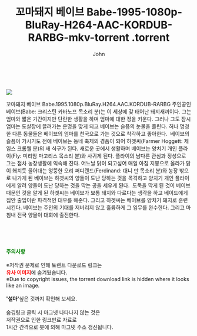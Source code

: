 ﻿---
layout: post
title:  "                   꼬마돼지 베이브 Babe-1995-1080p-BluRay-H264-AAC-KORDUB-RARBG-mkv-torrent                .torrent"
author: John
categories: [ 영화 ]
tags: [  ]
image: https://torrentrj57.com/uploadfile/full/37abcfc6bab176d51d986f761f7a93318a9fa4fb.jpg 
description: "                   꼬마돼지 베이브 Babe-1995-1080p-BluRay-H264-AAC-KORDUB-RARBG-mkv-torrent                 torrent 정보 공유"
toc: true
toc_sticky: true
---

<br>
<p><img src="https://torrentrj57.com/uploadfile/full/37abcfc6bab176d51d986f761f7a93318a9fa4fb.jpg"/></p>
 꼬마돼지 베이브 Babe.1995.1080p.BluRay.H264.AAC.KORDUB-RARBG 주인공인 베이브(Babe: 크리스틴 카바노프 목소리 분)는 이 세상에 갖 태어난 돼지새끼이다. 그는 엄마와 짧은 기간이지만 단란한 생활을 하며 엄마에 대한 정을 키운다. 그러나 그도 잠시 엄마는 도살장에 끌려가는 운명을 맞게 되고 베이브는 슬픔의 눈물을 흘린다. 허나 멍청한 다른 동물들은 베이브의 엄마를 천국으로 가는 것으로 착각하고 좋아한다.  베이브의 슬픔이 가시기도 전에 베이브는 동네 축제의 경품이 되어 하겟씨(Farmer Hoggett: 제임스 크롬웰 분)의 새 식구가 된다. 새로운 곳에서 생활하며 베이브는 양치기 개인 플라이(Fly: 미리암 마고리스 목소리 분)와 사귀게 된다. 플라이의 남다른 관심과 정성으로 그는 점차 농장생활에 익숙해 진다. 어느날 닭이 되고싶어 매일 아침 지붕으로 올라가 닭이 홰치듯 울어대는 엉뚱한 오리 퍼디랜드(Ferdinand: 대니 만 목소리 분)와 농장 밖으로 나가게 된 베이브는 하겟씨의 양들이 도난 당하는 것을 목격하고 양치기 개인 플라이에게 알려 양들이 도난 당하는 것을 막는 공을 세우게 된다.  도둑을 막게 된 것이 베이브 때문인 것을 알게 된 하겟씨는 베이브가 보통 돼지와 다르다는 생각을 하고 베이드에게 집안 출입이란 파격적인 대우를 해준다. 그리고 하겟씨는 베이브를 양치기 돼지로 훈련시킨다. 베이브는 주인의 기대를 저버리지 않고 훌륭하게 그 임무를 완수한다. 그리고 마침내 전국 양몰이 대회에 출전한다. 
    
<br><br><br>
<p data-ke-size="size16"><b><span style="color: green;">주의사항</span></b><br /><br />※저작권 문제로 인해 토렌트 다운로드 링크는<br /><b><span style="color: red;">유사 이미지</span></b>에 숨겨뒀습니다.<br />※Due to copyright issues, the torrent download link is hidden where it looks like an image.<br /><br /><b>'설마'</b>싶은 것까지 확인해 보세요.<br /><br />숨김링크 클릭 시 마그넷 나타나지 않는 것은<br />저작권으로 인한 링크만료 자료로<br />1시간 간격으로 봇에 의해 마그넷 주소 갱신됩니다.</p>
